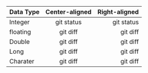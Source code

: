 |   Data Type  | Center-aligned | Right-aligned |
| :---         |     :---:      |          ---: |
| Integer      | git status     | git status    |
| floating     | git diff       | git diff      |
| Double       | git diff       | git diff      |
| Long         | git diff       | git diff      |
| Charater     | git diff       | git diff      |
